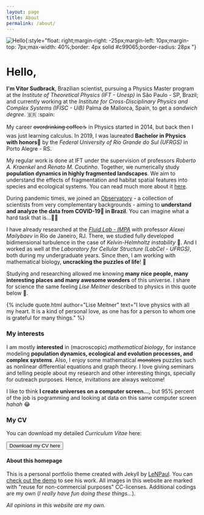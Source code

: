 ```yaml
---
layout: page
title: About
permalink: /about/
---
```


![Hello](../assets/img/projects/about/myperfil.jpg){:style="float: right;margin-right: -25px;margin-left: 10px;margin-top: 7px;max-width: 40%;border: 4px solid #c99065;border-radius: 28px "}


# Hello,

**I'm Vítor Sudbrack**, Brazilian scientist, pursuing a Physics Master program at the *Institute of Theoretical Physics (IFT - Unesp)* in São Paulo - SP, Brazil; and currently working at the *Institute for Cross-Disciplinary Physics and Complex Systems (IFISC - UiB)* Palma de Mallorca, Spain, to get a *sandwich degree*. :brazil: :spain:

My career ~~overdrinking coffee~~:coffee: in Physics started in 2014, but back then I was just learning calculus. In 2019, I was laureated **Bachelor in Physics with honors**:1st_place_medal: by the *Federal University of Rio Grande do Sul (UFRGS)* in Porto Alegre - RS.

My regular work is done at IFT under the supervision of professors *Roberto A. Kraenkel* and *Renato M. Coutinho*. Together, we numerically study **population dynamics in highly fragmented landscapes**. We aim to understand the effects of fragmentation and habitat spatial features into species and ecological systems. You can read much more about it [here](/projects/frag.html). 

During pandemic times, we joined an [Observatory](https://covid19br.github.io) - a collection of scientists from very complementary backgrounds - aiming to **understand and analyze the data from COVID-19:microbe: in Brazil**. You can imagine what a hard task that is...:man_facepalming:	

I have already researched at the *[Fluid Lab - IMPA](http://fluid.impa.br/Home)* with professor *Alexei Mailybaev* in Rio de Janeiro, RJ. There, we studied fully developed bidimensional turbulence in the case of *Kelvin-Helmholtz instability* :ocean:. And I worked as well at the *Laboratory for Cellular Structure (LabCel - UFRGS)*, both during my undergraduate years. Since then, I am working with mathematical biology, **uncracking the puzzles of life**! :jigsaw:

Studying and researching allowed me knowing **many nice people, many interesting places and many awesome wonders** of this universe. I share for science the same feeling *Lise Meitner* described to physics in this quote below :star_struck:.

{% include quote.html author="Lise Meitner" text="I love physics with all my heart.
It is a kind of personal love, as one has for a person to whom one is grateful for many things." %}

### My interests

I am mostly **interested** in (macroscopic) *mathematical biology*, for instance modeling **population dynamics, ecological and evolution processes, and complex systems**. Also, I enjoy some mathematical ~~monsters~~ puzzles such as nonlinear differential equations and graph theory. I love giving seminars and telling people about my research and other interesting things, specially for outreach purposes. Hence, invitations are always welcome!

I like to think **I create universes on a computer screen...**, but 95% percent of the job is pogramming and looking at data on this same computer screen *hahah* :joy:

### My CV

You can download my detailed *Curriculum Vitae* here:

<a href="../assets/docs/projects/about/cv.pdf"><button class="mybutton">Download my CV here</button></a>

<!--## Places

{% include image.html url="/assets/docs/projects/mathbio/slidesDDNetworks.pdf" image="projects/mathbio/slides.jpg" text="IFISC - UiB (2020)" %}
{% include image.html url="/assets/docs/projects/mathbio/slidesDDNetworks.pdf" image="projects/mathbio/slides.jpg" text="IFT - Unesp (2019)" %}
{% include image.html url="/assets/docs/projects/mathbio/slidesDDNetworks.pdf" image="projects/mathbio/slides.jpg" text="Fluid - IMPA (2019)" %}
{% include image.html url="/assets/docs/projects/mathbio/slidesDDNetworks.pdf" image="projects/mathbio/slides.jpg" text="IF - UFRGS (2014)" %} -->

#### About this homepage

This is a personal portfolio theme created with Jekyll by [LeNPaul](https://github.com/LeNPaul). You can [check out the demo](https://lenpaul.github.io/portfolio-jekyll-theme/) to see his work. All images in this website are marked with "reuse for non-commercial purposes" CC-licenses. Additional codings are my own (*I really have fun doing these things...*).

*All opinions in this website are my own.*

